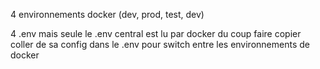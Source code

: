 4 environnements docker (dev, prod, test, dev)

4 .env mais seule le .env central est lu par docker du coup faire copier coller de sa config dans le .env pour switch entre les environnements de docker
